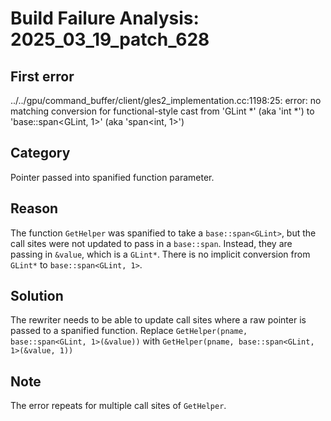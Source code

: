 # Build Failure Analysis: 2025_03_19_patch_628

## First error

../../gpu/command_buffer/client/gles2_implementation.cc:1198:25: error: no matching conversion for functional-style cast from 'GLint *' (aka 'int *') to 'base::span<GLint, 1>' (aka 'span<int, 1>')

## Category
Pointer passed into spanified function parameter.

## Reason
The function `GetHelper` was spanified to take a `base::span<GLint>`, but the call sites were not updated to pass in a `base::span`. Instead, they are passing in `&value`, which is a `GLint*`. There is no implicit conversion from `GLint*` to `base::span<GLint, 1>`.

## Solution
The rewriter needs to be able to update call sites where a raw pointer is passed to a spanified function.
Replace `GetHelper(pname, base::span<GLint, 1>(&value))` with `GetHelper(pname, base::span<GLint, 1>(&value, 1))`

## Note
The error repeats for multiple call sites of `GetHelper`.